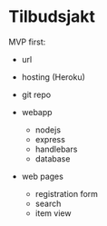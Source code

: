 # Tilbudsjakt

MVP first:

- url
- hosting (Heroku)
- git repo

- webapp
  - nodejs
  - express
  - handlebars
  - database

- web pages
  - registration form
  - search
  - item view

